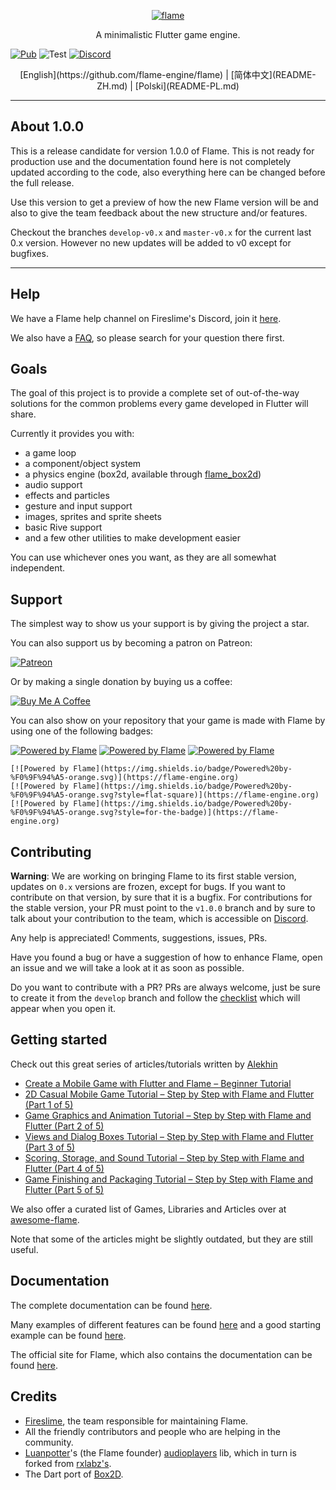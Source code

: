 
<p align="center">
  <a href="https://flame-engine.org">
    <img alt="flame" src="https://user-images.githubusercontent.com/6718144/101552406-ba6f1e00-39aa-11eb-8fb2-46ea3303e9ae.png">
  </a>
</p>

<p align="center">
A minimalistic Flutter game engine.
</p>

<p align="center">

[![Pub](https://img.shields.io/pub/v/flame.svg?style=popout)](https://pub.dartlang.org/packages/flame) ![Test](https://github.com/flame-engine/flame/workflows/Test/badge.svg?branch=master&event=push) [![Discord](https://img.shields.io/discord/509714518008528896.svg)](https://discord.gg/pxrBmy4)

</p>
<p align="center">
[English](https://github.com/flame-engine/flame) | [简体中文](README-ZH.md) | [Polski](README-PL.md)
</p>

---

## About 1.0.0

This is a release candidate for version 1.0.0 of Flame. This is not ready for production use and the documentation found here is not completely updated according to the code, also everything here can be changed before the full release.

Use this version to get a preview of how the new Flame version will be and also to give the team feedback about the new structure and/or features.

Checkout the branches `develop-v0.x` and `master-v0.x` for the current last 0.x version. However no new updates will be added to v0 except for bugfixes.

---



## Help

We have a Flame help channel on Fireslime's Discord, join it [here](https://discord.gg/pxrBmy4).

We also have a [FAQ](FAQ.md), so please search for your question there first.

## Goals

The goal of this project is to provide a complete set of out-of-the-way solutions for the common problems every game developed in Flutter will share.

Currently it provides you with:
 - a game loop
 - a component/object system
 - a physics engine (box2d, available through [flame_box2d](https://github.com/flame-engine/flame_box2d))
 - audio support
 - effects and particles
 - gesture and input support
 - images, sprites and sprite sheets
 - basic Rive support
 - and a few other utilities to make development easier

You can use whichever ones you want, as they are all somewhat independent.

## Support

The simplest way to show us your support is by giving the project a star.

You can also support us by becoming a patron on Patreon:

[![Patreon](https://c5.patreon.com/external/logo/become_a_patron_button.png)](https://www.patreon.com/fireslime)

Or by making a single donation by buying us a coffee:

[![Buy Me A Coffee](https://user-images.githubusercontent.com/835641/60540201-fcd7fa00-9ce4-11e9-87ec-1e98568e9f58.png)](https://www.buymeacoffee.com/fireslime)

You can also show on your repository that your game is made with Flame by using one of the following badges:

[![Powered by Flame](https://img.shields.io/badge/Powered%20by-%F0%9F%94%A5-orange.svg)](https://flame-engine.org)
[![Powered by Flame](https://img.shields.io/badge/Powered%20by-%F0%9F%94%A5-orange.svg?style=flat-square)](https://flame-engine.org)
[![Powered by Flame](https://img.shields.io/badge/Powered%20by-%F0%9F%94%A5-orange.svg?style=for-the-badge)](https://flame-engine.org)

```
[![Powered by Flame](https://img.shields.io/badge/Powered%20by-%F0%9F%94%A5-orange.svg)](https://flame-engine.org)
[![Powered by Flame](https://img.shields.io/badge/Powered%20by-%F0%9F%94%A5-orange.svg?style=flat-square)](https://flame-engine.org)
[![Powered by Flame](https://img.shields.io/badge/Powered%20by-%F0%9F%94%A5-orange.svg?style=for-the-badge)](https://flame-engine.org)
```

## Contributing

__Warning__: We are working on bringing Flame to its first stable version, updates on `0.x` versions are frozen, except for bugs. If you want to contribute on that version, by sure that it is a bugfix. For contributions for the stable version, your PR must point to the `v1.0.0` branch and by sure to talk about your contribution to the team, which is accessible on [Discord](https://discord.gg/pxrBmy4).

Any help is appreciated! Comments, suggestions, issues, PRs.

Have you found a bug or have a suggestion of how to enhance Flame, open an issue and we will take a look at it as soon as possible.

Do you want to contribute with a PR? PRs are always welcome, just be sure to create it from the `develop` branch and follow the [checklist](.github/pull_request_template.md) which will appear when you open it.

## Getting started

Check out this great series of articles/tutorials written by [Alekhin](https://github.com/japalekhin)

 - [Create a Mobile Game with Flutter and Flame – Beginner Tutorial](https://jap.alekhin.io/create-mobile-game-flutter-flame-beginner-tutorial)
 - [2D Casual Mobile Game Tutorial – Step by Step with Flame and Flutter (Part 1 of 5)](https://jap.alekhin.io/2d-casual-mobile-game-tutorial-flame-flutter-part-1)
 - [Game Graphics and Animation Tutorial – Step by Step with Flame and Flutter (Part 2 of 5)](https://jap.alekhin.io/game-graphics-and-animation-tutorial-flame-flutter-part-2)
 - [Views and Dialog Boxes Tutorial – Step by Step with Flame and Flutter (Part 3 of 5)](https://jap.alekhin.io/views-dialog-boxes-tutorial-flame-flutter-part-3)
 - [Scoring, Storage, and Sound Tutorial – Step by Step with Flame and Flutter (Part 4 of 5)](https://jap.alekhin.io/scoring-storage-sound-tutorial-flame-flutter-part-4)
 - [Game Finishing and Packaging Tutorial – Step by Step with Flame and Flutter (Part 5 of 5)](https://jap.alekhin.io/game-finishing-packaging-tutorial-flame-flutter-part-5)

We also offer a curated list of Games, Libraries and Articles over at [awesome-flame](https://github.com/flame-engine/awesome-flame).

Note that some of the articles might be slightly outdated, but they are still useful.

## Documentation

The complete documentation can be found [here](doc/README.md).

Many examples of different features can be found [here](doc/examples) and a good starting example can be found [here](/example).

The official site for Flame, which also contains the documentation can be found [here](https://flame-engine.org/).

## Credits

 * [Fireslime](https://fireslime.xyz), the team responsible for maintaining Flame.
 * All the friendly contributors and people who are helping in the community.
 * [Luanpotter](https://github.com/luanpotter)'s (the Flame founder) [audioplayers](https://github.com/luanpotter/audioplayer) lib, which in turn is forked from [rxlabz's](https://github.com/rxlabz/audioplayer).
 * The Dart port of [Box2D](https://github.com/google/box2d.dart).
